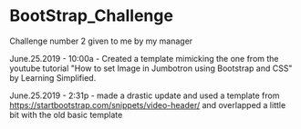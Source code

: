 # BootStrap_Challenge

Challenge number 2 given to me by my manager

June.25.2019 - 10:00a - Created a template mimicking the one from the youtube tutorial "How to set Image in Jumbotron
using Bootstrap and CSS" by Learning Simplified.

June.25.2019 - 2:31p - made a drastic update and used a template from https://startbootstrap.com/snippets/video-header/ 
and overlapped a little bit with the old basic template